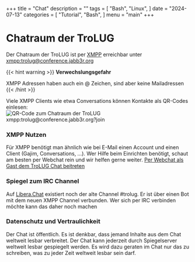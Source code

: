 +++
title = "Chat"
description = ""
tags = [
    "Bash",
    "Linux",
]
date = "2024-07-13"
categories = [
    "Tutorial",
    "Bash",
]
menu = "main"
+++

# Chatraum der TroLUG

Der Chatraum der TroLUG ist per [XMPP](https://de.wikipedia.org/wiki/Extensible_Messaging_and_Presence_Protocol) erreichbar unter
[xmpp:trolug@conference.jabb3r.org](xmpp:trolug@conference.jabb3r.org?join)

{{< hint warning >}}
**Verwechslungsgefahr** 

XMPP Adressen haben auch ein @ Zeichen, sind aber keine Mailadressen
{{< /hint >}}


Viele XMPP Clients wie etwa Conversations können Kontakte als QR-Codes einlesen:
![QR-Code zum Chatraum der TroLUG xmpp:trolug@conference.jabb3r.org?join](/qrcode_xmpp_trolug.png)


### XMPP Nutzen

Für XMPP benötigt man ähnlich wie bei E-Mail einen Account und einen Client (Gajim, Conversations, ...).
Wer Hilfe beim Einrichten benötigt, schaut am besten per Webchat rein und wir helfen gerne weiter.
[Per Webchat als Gast dem TroLUG Chat beitreten](https://chat.pensionmoselblick.de/trolug.html) 



### Spiegel zum IRC Channel

Auf [Libera.Chat](https://libera.chat/)
existiert noch der alte Channel #trolug. 
Er ist über einen Bot mit dem neuen XMPP Channel verbunden. 
Wer sich per IRC verbinden möchte kann das daher noch machen


### Datenschutz und Vertraulichkeit

Der Chat ist öffentlich. Es ist denkbar, dass jemand Inhalte aus dem Chat weltweit lesbar verbreitet.
Der Chat kann jederzeit durch Spiegelserver weltweit lesbar gespiegelt werden.
Es wird dazu geraten im Chat nur das zu schreiben, was zu jeder Zeit weltweit lesbar sein darf. 

